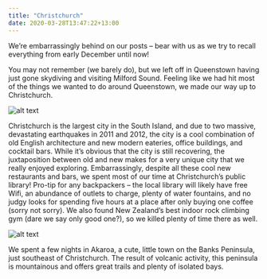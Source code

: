 ```yaml
---
title: "Christchurch"
date: 2020-03-28T13:47:22+13:00
---
```


We’re embarrassingly behind on our posts – bear with us as we try to recall everything from early December until now!

You may not remember (we barely do), but we left off in Queenstown having just gone skydiving and visiting Milford Sound. Feeling like we had hit most of the things we wanted to do around Queenstown, we made our way up to Christchurch.

![alt text](https://res.cloudinary.com/dqsylhojv/image/upload/w_700,q_auto/v1585357660/hanswustrack.com/christchurch/8E8426AB-3E9D-4748-8290-F1E81246F7C5_ynl79h.jpg "Cute street in Christchurch")

Christchurch is the largest city in the South Island, and due to two massive, devastating earthquakes in 2011 and 2012, the city is a cool combination of old English architecture and new modern eateries, office buildings, and cocktail bars. While it’s obvious that the city is still recovering, the juxtaposition between old and new makes for a very unique city that we really enjoyed exploring. Embarrassingly, despite all these cool new restaurants and bars, we spent most of our time at Christchurch’s public library! Pro-tip for any backpackers – the local library will likely have free Wifi, an abundance of outlets to charge, plenty of water fountains, and no judgy looks for spending five hours at a place after only buying one coffee (sorry not sorry). We also found New Zealand’s best indoor rock climbing gym (dare we say only good one?), so we killed plenty of time there as well.

![alt text](https://res.cloudinary.com/dqsylhojv/image/upload/w_700,q_auto/v1585357662/hanswustrack.com/christchurch/7E9478DF-012A-47F5-85C8-BCF4047D26C0_ge7rnt.jpg "Views from a ridge in Akaroa")

We spent a few nights in Akaroa, a cute, little town on the Banks Peninsula, just southeast of Christchurch. The result of volcanic activity, this peninsula is mountainous and offers great trails and plenty of isolated bays.